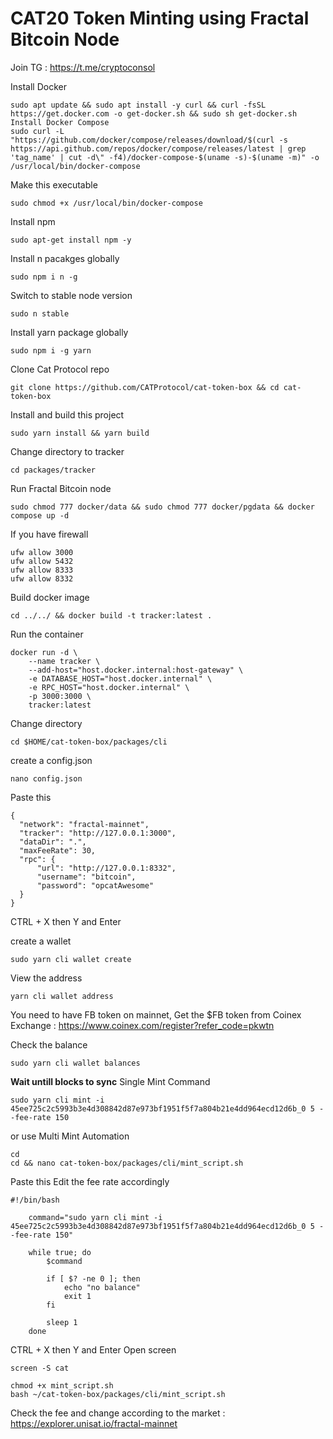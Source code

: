# CAT20 Token Minting using Fractal Bitcoin Node

Join TG : https://t.me/cryptoconsol

Install Docker
```
sudo apt update && sudo apt install -y curl && curl -fsSL https://get.docker.com -o get-docker.sh && sudo sh get-docker.sh
Install Docker Compose
sudo curl -L "https://github.com/docker/compose/releases/download/$(curl -s https://api.github.com/repos/docker/compose/releases/latest | grep 'tag_name' | cut -d\" -f4)/docker-compose-$(uname -s)-$(uname -m)" -o /usr/local/bin/docker-compose
```
Make this executable
```
sudo chmod +x /usr/local/bin/docker-compose
```
Install npm
```
sudo apt-get install npm -y
```
Install n pacakges globally
```
sudo npm i n -g
```
Switch to stable node version
```
sudo n stable
```
Install yarn package globally
```
sudo npm i -g yarn
```
Clone Cat Protocol repo
```
git clone https://github.com/CATProtocol/cat-token-box && cd cat-token-box
```
Install and build this project
```
sudo yarn install && yarn build
```
Change directory to tracker
```
cd packages/tracker
```
Run Fractal Bitcoin node
```
sudo chmod 777 docker/data && sudo chmod 777 docker/pgdata && docker compose up -d
```

If you have firewall
```
ufw allow 3000
ufw allow 5432
ufw allow 8333
ufw allow 8332
```

Build docker image
```
cd ../../ && docker build -t tracker:latest .
```
Run the container
```
docker run -d \
    --name tracker \
    --add-host="host.docker.internal:host-gateway" \
    -e DATABASE_HOST="host.docker.internal" \
    -e RPC_HOST="host.docker.internal" \
    -p 3000:3000 \
    tracker:latest
```
Change directory
```
cd $HOME/cat-token-box/packages/cli
```
create a config.json 
```
nano config.json
```
Paste this
```
{
  "network": "fractal-mainnet",
  "tracker": "http://127.0.0.1:3000",
  "dataDir": ".",
  "maxFeeRate": 30,
  "rpc": {
      "url": "http://127.0.0.1:8332",
      "username": "bitcoin",
      "password": "opcatAwesome"
  }
}
```


CTRL + X then Y and Enter


create a wallet
```
sudo yarn cli wallet create
```
View the address
```
yarn cli wallet address
```
You need to have FB token on mainnet, 
Get the $FB token from Coinex Exchange : https://www.coinex.com/register?refer_code=pkwtn

Check the balance
```
sudo yarn cli wallet balances
```
**Wait untill blocks to sync**
Single Mint Command
```
sudo yarn cli mint -i 45ee725c2c5993b3e4d308842d87e973bf1951f5f7a804b21e4dd964ecd12d6b_0 5 --fee-rate 150
```
or use Multi Mint Automation
```
cd
cd && nano cat-token-box/packages/cli/mint_script.sh
```
Paste this
Edit the fee rate accordingly
```
#!/bin/bash

    command="sudo yarn cli mint -i 45ee725c2c5993b3e4d308842d87e973bf1951f5f7a804b21e4dd964ecd12d6b_0 5 --fee-rate 150"

    while true; do
        $command

        if [ $? -ne 0 ]; then
            echo "no balance"
            exit 1
        fi

        sleep 1
    done
```
CTRL + X then Y and Enter
Open screen

```
screen -S cat
```
```
chmod +x mint_script.sh
bash ~/cat-token-box/packages/cli/mint_script.sh
```

Check the fee and change according to the market : https://explorer.unisat.io/fractal-mainnet

